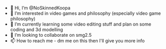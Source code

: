 - 👋 Hi, I’m @NoSkinnedKoopa
- 👀 I’m interested in video games and philosophy (especially video game philosophy)
- 🌱 I’m currently learning some video editing stuff and plan on some coding and 3d modelling
- 💞️ I’m looking to collaborate on smg2.5
- 📫 How to reach me - dm me on this then I'll give you more info

<!---
NoSkinnedKoopa/NoSkinnedKoopa is a ✨ special ✨ repository because its `README.md` (this file) appears on your GitHub profile.
You can click the Preview link to take a look at your changes.
--->
